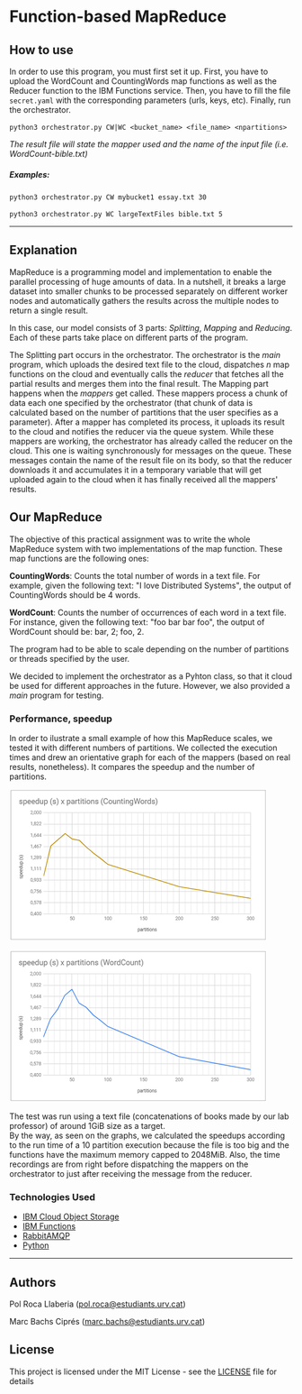 # Function-based MapReduce
## How to use
In order to use this program, you must first set it up. First, you have to upload the WordCount and CountingWords map functions as well as the Reducer function to the IBM Functions service. Then, you have to fill the file `secret.yaml` with the corresponding parameters (urls, keys, etc). Finally, run the orchestrator.

```
python3 orchestrator.py CW|WC <bucket_name> <file_name> <npartitions>
```
 *The result file will state the mapper used and the name of the input file (i.e. WordCount-bible.txt)*
##### Examples:
&NewLine;
```
python3 orchestrator.py CW mybucket1 essay.txt 30
```
```
python3 orchestrator.py WC largeTextFiles bible.txt 5
```
---
## Explanation
MapReduce is a programming model and implementation to enable the parallel processing of huge amounts of data. In a nutshell, it breaks a large dataset into smaller chunks to be processed separately on different worker nodes and automatically gathers the results across the multiple nodes to return a single result. 

In this case, our model consists of 3 parts: *Splitting*, *Mapping* and *Reducing*. Each of these parts take place on different parts of the program. 

The Splitting part occurs in the orchestrator. The orchestrator is the *main* program, which uploads the desired text file to the cloud, dispatches *n* map functions on the cloud and eventually calls the *reducer* that fetches all the partial results and merges them into the final result. The Mapping part happens when the *mappers* get called. These mappers process a chunk of data each one specified by the orchestrator (that chunk of data is calculated based on the number of partitions that the user specifies as a parameter). After a mapper has completed its process, it uploads its result to the cloud and notifies the reducer via the queue system. While these mappers are working, the orchestrator has already called the reducer on the cloud. This one is waiting synchronously for messages on the queue. These messages contain the name of the result file on its body, so that the reducer downloads it and accumulates it in a temporary variable that will get uploaded again to the cloud when it has finally received all the mappers' results.

## Our MapReduce
The objective of this practical assignment was to write the whole MapReduce system with two implementations of the map function. These map functions are the following ones:

**CountingWords**: Counts the total number of words in a text file. For example, given the following text: "I love Distributed Systems", the output of CountingWords should be 4 words.

**WordCount**: Counts the number of occurrences of each word in a text file. For instance, given the following text: "foo bar bar foo", the output of WordCount should be: bar, 2; foo, 2.

The program had to be able to scale depending on the number of partitions or threads specified by the user.

We decided to implement the orchestrator as a Pyhton class, so that it cloud be used for different approaches in the future. However, we also provided a *main* program for testing.

### Performance, speedup

In order to ilustrate a small example of how this MapReduce scales, we tested it with different numbers of partitions. We collected the execution times and drew an orientative graph for each of the mappers (based on real results, nonetheless). It compares the speedup and the number of partitions. 

![CW Graph](/cw-speedup-graph.png)

![WC Graph](/wc-speedup-graph.png)

The test was run using a text file (concatenations of books made by our lab professor) of around 1GiB size as a target.  
By the way, as seen on the graphs, we calculated the speedups according to the run time of a 10 partition execution because the file is too big and the functions have the maximum memory capped to 2048MiB. Also, the time recordings are from right before dispatching the mappers on the orchestrator to just after receiving the message from the reducer.


### Technologies Used
- [IBM Cloud Object Storage](https://www.ibm.com/cloud/object-storage)
- [IBM Functions](https://www.ibm.com/cloud/functions)
- [RabbitAMQP](https://www.rabbitmq.com/#features)
- [Python](https://www.python.org/)

---

## Authors
Pol Roca Llaberia (<pol.roca@estudiants.urv.cat>)

Marc Bachs Ciprés (<marc.bachs@estudiants.urv.cat>)

## License
This project is licensed under the MIT License - see the [LICENSE](/LICENSE) file for details